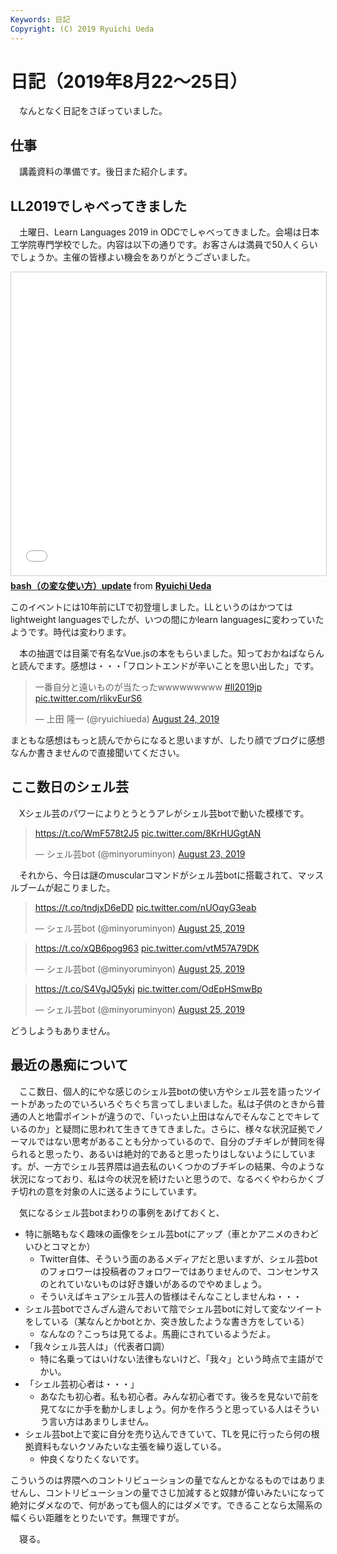 ```yaml
---
Keywords: 日記
Copyright: (C) 2019 Ryuichi Ueda
---
```


# 日記（2019年8月22〜25日）

　なんとなく日記をさぼっていました。

## 仕事

　講義資料の準備です。後日また紹介します。

## LL2019でしゃべってきました

　土曜日、Learn Languages 2019 in ODCでしゃべってきました。会場は日本工学院専門学校でした。内容は以下の通りです。お客さんは満員で50人くらいでしょうか。主催の皆様よい機会をありがとうございました。

<iframe src="//www.slideshare.net/slideshow/embed_code/key/qAUDP6HXvtz3zs" width="595" height="485" frameborder="0" marginwidth="0" marginheight="0" scrolling="no" style="border:1px solid #CCC; border-width:1px; margin-bottom:5px; max-width: 100%;" allowfullscreen> </iframe> <div style="margin-bottom:5px"> <strong> <a href="//www.slideshare.net/ryuichiueda/bashupdate" title="bash（の変な使い方）update" target="_blank">bash（の変な使い方）update</a> </strong> from <strong><a href="//www.slideshare.net/ryuichiueda" target="_blank">Ryuichi Ueda</a></strong> </div>

このイベントには10年前にLTで初登壇しました。LLというのはかつてはlightweight languagesでしたが、いつの間にかlearn languagesに変わっていたようです。時代は変わります。

　本の抽選では目薬で有名なVue.jsの本をもらいました。知っておかねばならんと読んでます。感想は・・・「フロントエンドが辛いことを思い出した」です。


<blockquote class="twitter-tweet" data-partner="tweetdeck"><p lang="ja" dir="ltr">一番自分と遠いものが当たったwwwwwwwww <a href="https://twitter.com/hashtag/ll2019jp?src=hash&amp;ref_src=twsrc%5Etfw">#ll2019jp</a> <a href="https://t.co/rlikvEurS6">pic.twitter.com/rlikvEurS6</a></p>&mdash; 上田 隆一 (@ryuichiueda) <a href="https://twitter.com/ryuichiueda/status/1165173720593289216?ref_src=twsrc%5Etfw">August 24, 2019</a></blockquote>
<script async src="https://platform.twitter.com/widgets.js" charset="utf-8"></script>

まともな感想はもっと読んでからになると思いますが、したり顔でブログに感想なんか書きませんので直接聞いてください。


## ここ数日のシェル芸

　Xシェル芸のパワーによりとうとうアレがシェル芸botで動いた模様です。

<blockquote class="twitter-tweet" data-partner="tweetdeck"><p lang="und" dir="ltr"><a href="https://t.co/WmF578t2J5">https://t.co/WmF578t2J5</a> <a href="https://t.co/8KrHUGgtAN">pic.twitter.com/8KrHUGgtAN</a></p>&mdash; シェル芸bot (@minyoruminyon) <a href="https://twitter.com/minyoruminyon/status/1164931047320014848?ref_src=twsrc%5Etfw">August 23, 2019</a></blockquote>
<script async src="https://platform.twitter.com/widgets.js" charset="utf-8"></script>


　それから、今日は謎のmuscularコマンドがシェル芸botに搭載されて、マッスルブームが起こりました。

<blockquote class="twitter-tweet" data-partner="tweetdeck"><p lang="und" dir="ltr"><a href="https://t.co/tndjxD6eDD">https://t.co/tndjxD6eDD</a> <a href="https://t.co/nUOqyG3eab">pic.twitter.com/nUOqyG3eab</a></p>&mdash; シェル芸bot (@minyoruminyon) <a href="https://twitter.com/minyoruminyon/status/1165594018744455168?ref_src=twsrc%5Etfw">August 25, 2019</a></blockquote>
<script async src="https://platform.twitter.com/widgets.js" charset="utf-8"></script>

<blockquote class="twitter-tweet" data-partner="tweetdeck"><p lang="und" dir="ltr"><a href="https://t.co/xQB6pog963">https://t.co/xQB6pog963</a> <a href="https://t.co/vtM57A79DK">pic.twitter.com/vtM57A79DK</a></p>&mdash; シェル芸bot (@minyoruminyon) <a href="https://twitter.com/minyoruminyon/status/1165594972147421186?ref_src=twsrc%5Etfw">August 25, 2019</a></blockquote>
<script async src="https://platform.twitter.com/widgets.js" charset="utf-8"></script>

<blockquote class="twitter-tweet" data-partner="tweetdeck"><p lang="und" dir="ltr"><a href="https://t.co/S4VgJQ5ykj">https://t.co/S4VgJQ5ykj</a> <a href="https://t.co/OdEpHSmwBp">pic.twitter.com/OdEpHSmwBp</a></p>&mdash; シェル芸bot (@minyoruminyon) <a href="https://twitter.com/minyoruminyon/status/1165519478123139073?ref_src=twsrc%5Etfw">August 25, 2019</a></blockquote>
<script async src="https://platform.twitter.com/widgets.js" charset="utf-8"></script>

どうしようもありません。

## 最近の愚痴について

　ここ数日、個人的にやな感じのシェル芸botの使い方やシェル芸を語ったツイートがあったのでいろいろぐちぐち言ってしまいました。私は子供のときから普通の人と地雷ポイントが違うので、「いったい上田はなんでそんなことでキレているのか」と疑問に思われて生きてきてきました。さらに、様々な状況証拠でノーマルではない思考があることも分かっているので、自分のブチギレが賛同を得られると思ったり、あるいは絶対的であると思ったりはしないようにしています。が、一方でシェル芸界隈は過去私のいくつかのブチギレの結果、今のような状況になっており、私は今の状況を続けたいと思うので、なるべくやわらかくブチ切れの意を対象の人に送るようにしています。

　気になるシェル芸botまわりの事例をあげておくと、

* 特に脈略もなく趣味の画像をシェル芸botにアップ（車とかアニメのきわどいひとコマとか）
    * Twitter自体、そういう面のあるメディアだと思いますが、シェル芸botのフォロワーは投稿者のフォロワーではありませんので、コンセンサスのとれていないものは好き嫌いがあるのでやめましょう。
    * そういえばキュアシェル芸人の皆様はそんなことしませんね・・・
* シェル芸botでさんざん遊んでおいて陰でシェル芸botに対して変なツイートをしている（某なんとかbotとか、突き放したような書き方をしている）
    * なんなの？こっちは見てるよ。馬鹿にされているようだよ。
* 「我々シェル芸人は」（代表者口調）
    * 特に名乗ってはいけない法律もないけど、「我々」という時点で主語がでかい。
* 「シェル芸初心者は・・・」
    * あなたも初心者。私も初心者。みんな初心者です。後ろを見ないで前を見てなにか手を動かしましょう。何かを作ろうと思っている人はそういう言い方はあまりしません。
* シェル芸bot上で変に自分を売り込んできていて、TLを見に行ったら何の根拠資料もないクソみたいな主張を繰り返している。
    * 仲良くなりたくないです。

こういうのは界隈へのコントリビューションの量でなんとかなるものではありませんし、コントリビューションの量でさじ加減すると奴隷が偉いみたいになって絶対にダメなので、何があっても個人的にはダメです。できることなら太陽系の幅くらい距離をとりたいです。無理ですが。


　寝る。
